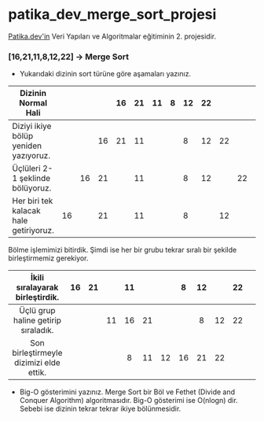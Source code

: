 # patika_dev_merge_sort_projesi
[Patika.dev'in](https://www.patika.dev/) Veri Yapıları ve Algoritmalar eğitiminin 2. projesidir.

### [16,21,11,8,12,22] -> Merge Sort
- Yukarıdaki dizinin sort türüne göre aşamaları yazınız.

| Dizinin Normal Hali                    |    |    |    | 16 | 21 | 11 | 8 | 12 | 22 |    |    |    |
|----------------------------------------|----|----|----|----|----|----|---|----|----|----|----|----|
| Diziyi ikiye bölüp yeniden yazıyoruz.  |    |    | 16 | 21 | 11 |    |   | 8  | 12 | 22 |    |    |
| Üçlüleri 2-1 şeklinde bölüyoruz.       |    | 16 | 21 |    | 11 |    |   | 8  | 12 |    | 22 |    |
| Her biri tek kalacak hale getiriyoruz. | 16 |    | 21 |    | 11 |    |   | 8  |    | 12 |    | 22 |

Bölme işlemimizi bitirdik. Şimdi ise her bir grubu tekrar sıralı bir şekilde birleştirmemiz gerekiyor.

|     İkili sıralayarak birleştirdik.     | 16 | 21 |    | 11 |    |    |  8 | 12 |    | 22 |   |   |
|:---------------------------------------:|:--:|:--:|:--:|:--:|:--:|:--:|:--:|:--:|:--:|:--:|:-:|:-:|
|   Üçlü grup haline getirip sıraladık.   |    |    | 11 | 16 | 21 |    |    |  8 | 12 | 22 |   |   |
| Son birleştirmeyle dizimizi elde ettik. |    |    |    |  8 | 11 | 12 | 16 | 21 | 22 |    |   |   |


- Big-O gösterimini yazınız.
Merge Sort bir Böl ve Fethet (Divide and Conquer Algorithm) algoritmasıdır. Big-O gösterimi ise O(nlogn) dir. Sebebi ise dizinin tekrar tekrar ikiye bölünmesidir.

